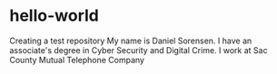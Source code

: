 # hello-world
Creating a test repository
My name is Daniel Sorensen.  I have an associate's degree in Cyber Security and Digital Crime.
I work at Sac County Mutual Telephone Company
